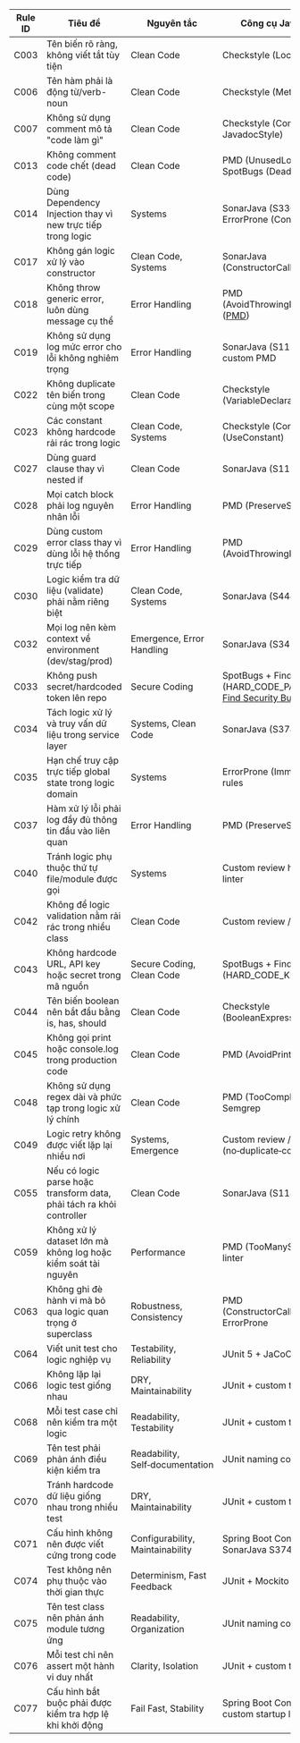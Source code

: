 | Rule ID | Tiêu đề                                                              | Nguyên tắc                       | Công cụ Java hỗ trợ kiểm tra                                                        | Ghi chú |
| ------- | -------------------------------------------------------------------- | -------------------------------- | ----------------------------------------------------------------------------------- | ------- |
| C003    | Tên biến rõ ràng, không viết tắt tùy tiện                            | Clean Code                       | Checkstyle (LocalVariableName)                                                      |         |
| C006    | Tên hàm phải là động từ/verb-noun                                    | Clean Code                       | Checkstyle (MethodName)                                                             |         |
| C007    | Không sử dụng comment mô tả "code làm gì"                            | Clean Code                       | Checkstyle (CommentSize, JavadocStyle)                                              |         |
| C013    | Không comment code chết (dead code)                                  | Clean Code                       | PMD (UnusedLocalVariable), SpotBugs (Dead store)                                    |         |
| C014    | Dùng Dependency Injection thay vì new trực tiếp trong logic          | Systems                          | SonarJava (S3306 Spring DI rules), ErrorProne (ConstructorInjection)                |         |
| C017    | Không gán logic xử lý vào constructor                                | Clean Code, Systems              | SonarJava (ConstructorCallsOverridableMethod)                                       |         |
| C018    | Không throw generic error, luôn dùng message cụ thể                  | Error Handling                   | PMD (AvoidThrowingRawExceptionTypes) ([PMD][1])                                     |         |
| C019    | Không sử dụng log mức error cho lỗi không nghiêm trọng               | Error Handling                   | SonarJava (S1125 Literal boolean) / custom PMD                                      |         |
| C022    | Không duplicate tên biến trong cùng một scope                        | Clean Code                       | Checkstyle (VariableDeclarationUsageDistance)                                       |         |
| C023    | Các constant không hardcode rải rác trong logic                      | Clean Code, Systems              | Checkstyle (ConstantName), PMD (UseConstant)                                        |         |
| C027    | Dùng guard clause thay vì nested if                                  | Clean Code                       | SonarJava (S112) / custom PMD                                                       |         |
| C028    | Mọi catch block phải log nguyên nhân lỗi                             | Error Handling                   | PMD (PreserveStackTrace)                                                            |         |
| C029    | Dùng custom error class thay vì dùng lỗi hệ thống trực tiếp          | Error Handling                   | PMD (AvoidThrowingRawExceptionTypes)                                                |         |
| C030    | Logic kiểm tra dữ liệu (validate) phải nằm riêng biệt                | Clean Code, Systems              | SonarJava (S4440) / review thủ công                                                 |         |
| C032    | Mọi log nên kèm context về environment (dev/stag/prod)               | Emergence, Error Handling        | SonarJava (S3414) / custom plugin                                                   |         |
| C033    | Không push secret/hardcoded token lên repo                           | Secure Coding                    | SpotBugs + FindSecBugs (HARD\_CODE\_PASSWORD) ([OWASP][2], [Find Security Bugs][3]) |         |
| C034    | Tách logic xử lý và truy vấn dữ liệu trong service layer             | Systems, Clean Code              | SonarJava (S3749) / custom PMD                                                      |         |
| C035    | Hạn chế truy cập trực tiếp global state trong logic domain           | Systems                          | ErrorProne (Immutable), SonarJava rules                                             |         |
| C037    | Hàm xử lý lỗi phải log đầy đủ thông tin đầu vào liên quan            | Error Handling                   | PMD (PreserveStackTrace)                                                            |         |
| C040    | Tránh logic phụ thuộc thứ tự file/module được gọi                    | Systems                          | Custom review hoặc architectural linter                                             |         |
| C042    | Không để logic validation nằm rải rác trong nhiều class              | Clean Code                       | Custom review / SonarJava rule                                                      |         |
| C043    | Không hardcode URL, API key hoặc secret trong mã nguồn               | Secure Coding, Clean Code        | SpotBugs + FindSecBugs (HARD\_CODE\_KEY)                                            |         |
| C044    | Tên biến boolean nên bắt đầu bằng is, has, should                    | Clean Code                       | Checkstyle (BooleanExpressionComplexity)                                            |         |
| C045    | Không gọi print hoặc console.log trong production code               | Clean Code                       | PMD (AvoidPrintStackTrace) ([PMD][4])                                               |         |
| C048    | Không sử dụng regex dài và phức tạp trong logic xử lý chính          | Clean Code                       | PMD (TooComplexRegex) / custom Semgrep                                              |         |
| C049    | Logic retry không được viết lặp lại nhiều nơi                        | Systems, Emergence               | Custom review / SonarJava (no‑duplicate‑code)                                       |         |
| C055    | Nếu có logic parse hoặc transform data, phải tách ra khỏi controller | Clean Code                       | SonarJava (S1180)                                                                   |         |
| C059    | Không xử lý dataset lớn mà không log hoặc kiểm soát tài nguyên       | Performance                      | PMD (TooManyStatements) / custom linter                                             |         |
| C063    | Không ghi đè hành vi mà bỏ qua logic quan trọng ở superclass         | Robustness, Consistency          | PMD (ConstructorCallsOverridableMethod), ErrorProne                                 |         |
| C064    | Viết unit test cho logic nghiệp vụ                                   | Testability, Reliability         | JUnit 5 + JaCoCo coverage check                                                     |         |
| C066    | Không lặp lại logic test giống nhau                                  | DRY, Maintainability             | JUnit + custom test linter                                                          |         |
| C068    | Mỗi test case chỉ nên kiểm tra một logic                             | Readability, Testability         | JUnit + custom test linter                                                          |         |
| C069    | Tên test phải phản ánh điều kiện kiểm tra                            | Readability, Self‑documentation  | JUnit naming convention rule                                                        |         |
| C070    | Tránh hardcode dữ liệu giống nhau trong nhiều test                   | DRY, Maintainability             | JUnit + custom test linter                                                          |         |
| C071    | Cấu hình không nên được viết cứng trong code                         | Configurability, Maintainability | Spring Boot ConfigurationProperties + SonarJava S3745                               |         |
| C074    | Test không nên phụ thuộc vào thời gian thực                          | Determinism, Fast Feedback       | JUnit + Mockito Clock control                                                       |         |
| C075    | Tên test class nên phản ánh module tương ứng                         | Readability, Organization        | JUnit naming convention                                                             |         |
| C076    | Mỗi test chỉ nên assert một hành vi duy nhất                         | Clarity, Isolation               | JUnit + custom test linter                                                          |         |
| C077    | Cấu hình bắt buộc phải được kiểm tra hợp lệ khi khởi động            | Fail Fast, Stability             | Spring Boot Config validation + custom startup listener                             |         |

[1]: https://pmd.github.io/pmd/pmd_rules_java.html?utm_source=chatgpt.com "Java Rules | PMD Source Code Analyzer"
[2]: https://owasp.org/www-community/Free_for_Open_Source_Application_Security_Tools?utm_source=chatgpt.com "Free for Open Source Application Security Tools - OWASP Foundation"
[3]: https://find-sec-bugs.github.io/bugs.htm?utm_source=chatgpt.com "Bug Pattern: PREDICTABLE_RANDOM - Find Security Bugs"
[4]: https://pmd.github.io/pmd/pmd_rules_java_bestpractices.html?utm_source=chatgpt.com "Best Practices | PMD Source Code Analyzer"
